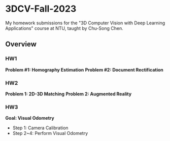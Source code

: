 # 3DCV-Fall-2023
My homework submissions for the "3D Computer Vision with Deep Learning Applications" course at NTU, taught by Chu-Song Chen.

## Overview

### HW1

**Problem #1: Homography Estimation**
**Problem #2: Document Rectification**
### HW2

**Problem 1: 2D-3D Matching**
**Problem 2: Augmented Reality**

### HW3

**Goal: Visual Odometry**
- Step 1: Camera Calibration
- Step 2~4: Perform Visual Odometry